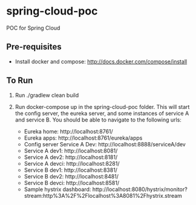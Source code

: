 # spring-cloud-poc
POC for Spring Cloud

## Pre-requisites
- Install docker and compose:  http://docs.docker.com/compose/install

## To Run
1.  Run ./gradlew clean build

2.  Run docker-compose up in the spring-cloud-poc folder.  This will start the config server, the eureka server,
    and some instances of service A and service B.  You should be able to navigate to the following urls:

    * Eureka home:                          http://localhost:8761/
    * Eureka apps:                          http://localhost:8761/eureka/apps
    * Config server Service A Dev:          http://localhost:8888/serviceA/dev
    * Service A dev1:                       http://localhost:8081/
    * Service A dev2:                       http://localhost:8181/
    * Service A devci:                      http://localhost:8281/
    * Service B dev1:                       http://localhost:8381/
    * Service B dev2:                       http://localhost:8481/
    * Service B devci:                      http://localhost:8581/
    * Sample hystrix dashboard:             http://localhost:8080/hystrix/monitor?stream:http%3A%2F%2Flocalhost%3A8081%2Fhystrix.stream